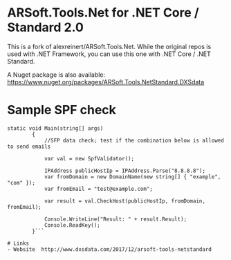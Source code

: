 # ARSoft.Tools.Net for .NET Core / Standard 2.0
This is a fork of alexreinert/ARSoft.Tools.Net.
While the original repos is used with .NET Framework, you can use this one with .NET Core / .NET Standard.

A Nuget package is also available: https://www.nuget.org/packages/ARSoft.Tools.NetStandard.DXSdata


# Sample SPF check



```CSharp
static void Main(string[] args)
        {
            //SFP data check; test if the combination below is allowed to send emails

            var val = new SpfValidator();

            IPAddress publicHostIp = IPAddress.Parse("8.8.8.8");
            var fromDomain = new DomainName(new string[] { "example", "com" });
            var fromEmail = "test@example.com";

            var result = val.CheckHost(publicHostIp, fromDomain, fromEmail);

            Console.WriteLine("Result: " + result.Result);
            Console.ReadKey();
        }```

# Links
- Website  http://www.dxsdata.com/2017/12/arsoft-tools-netstandard